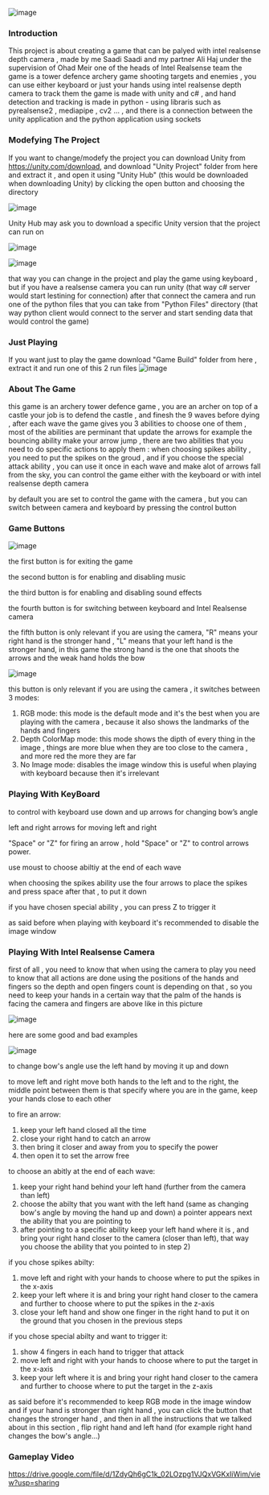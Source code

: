 ![image](https://github.com/saadisaadi1/Handshot-Tower-Defence/assets/50622237/48de47e6-1e2d-4d99-a8f2-e748f087275e)


### **Introduction**
This project is about creating a game that can be palyed with intel realsense depth camera , made by me Saadi Saadi and my partner Ali Haj under the supervision of Ohad Meir one of the heads of Intel Realsense team
the game is a tower defence archery game shooting targets and enemies , you can use either keyboard or just your hands using intel realsense depth camera to track them
the game is made with unity and c# , and hand detection and tracking is made in python - using libraris such as pyrealsense2 , mediapipe , cv2 ... , and there is a connection between the unity application and the python application using sockets


### **Modefying The Project** 
If you want to change/modefy the project you can download Unity from https://unity.com/download, and download "Unity Project" folder from here and extract it , and open it using "Unity Hub" (this would be downloaded when downloading Unity) by clicking the open button and choosing the directory

![image](https://github.com/saadisaadi1/Handshot-Tower-Defence/assets/50622237/fc688c29-69e3-4e5c-9398-76eb923d7bb1)

Unity Hub may ask you to download a specific Unity version that the project can run on

![image](https://github.com/saadisaadi1/Handshot-Tower-Defence/assets/50622237/4cd862a5-173c-486c-a5cf-dea98bc7147a)

![image](https://github.com/saadisaadi1/Handshot-Tower-Defence/assets/50622237/434aa2da-c3a2-4dbe-be56-0ee58a7fdbbf)

that way you can change in the project and play the game using keyboard , but if you have a realsense camera you can run unity (that way c# server would start lestining for connection) after that connect the camera and run one of the python files that you can take from "Python Files" directory (that way python client would connect to the server and start sending data that would control the game)


### **Just Playing** 
If you want just to play the game download "Game Build" folder from here , extract it and run one of this 2 run files
![image](https://github.com/saadisaadi1/Handshot-Tower-Defence/assets/50622237/4c803abb-cbcc-48e9-b59d-8836fb2366e9)


### **About The Game**
this game is an archery tower defence game , you are an archer on top of a castle your job is to defend the castle , and finesh the 9 waves before dying , after each wave the game gives you 3 abilities to choose one of them , most of the abilities are perminant that update the arrows for example the bouncing ability make your arrow jump , there are two abilities that you need to do specific actions to apply them : when choosing spikes ability , you need to put the spikes on the groud , and if you choose the special attack ability , you can use it once in each wave and make alot of arrows fall from the sky, you can control the game either with the keyboard or with intel realsense depth camera 

by default you are set to control  the game with the camera , but you can switch between camera and keyboard by pressing the control button


### **Game Buttons**
![image](https://github.com/saadisaadi1/Handshot-Tower-Defence/assets/50622237/380b1fdf-2897-47bb-a5eb-05ed4948c55c)

the first button is for exiting the game

the second button is for enabling and disabling music

the third button is for enabling and disabling sound effects

the fourth button is for switching between keyboard and Intel Realsense camera

the fifth button is only relevant if you are using the camera, "R" means your right hand is the stronger hand , "L" means that your left hand is the stronger hand, in this game the strong hand is the one that shoots the arrows and the weak hand holds the bow

![image](https://github.com/saadisaadi1/Handshot-Tower-Defence/assets/50622237/9e14faca-d74d-41b8-8011-bd27b38a6140)

this button is only relevant if you are using the camera , it switches between 3 modes:
1) RGB mode: this mode is the default mode and it's the best when you are playing with the camera , because it also shows the landmarks of the hands and fingers
2) Depth ColorMap mode: this mode shows the dipth of every thing in the image , things are more blue when they are too close to the camera , and more red the more they are far
3) No Image mode: disables the image window this is useful when playing with keyboard because then it's irrelevant

   
### **Playing With KeyBoard**
to control with keyboard use down and up arrows for changing bow’s angle

left and right arrows for moving left and right

"Space" or "Z" for firing an arrow , hold "Space" or "Z" to control arrows power.

use moust to choose abiltiy at the end of each wave

when choosing the spikes ability use the four arrows to place the spikes and press space after that , to put it down

if you have chosen special ability , you can press Z to trigger it

as said before when playing with keyboard it's recommended to disable the image window


### **Playing With Intel Realsense Camera**

first of all , you need to know that when using the camera to play you need to know that all actions are done using the positions of the hands and fingers so the depth and open fingers count is depending on that , so you need to keep your hands in a certain way that the palm of the hands is facing the camera and fingers are above like in this picture

![image](https://github.com/saadisaadi1/Handshot-Tower-Defence/assets/50622237/21e0ace8-71a9-42c1-bc62-3cb2dfcf3b47)

here are some good and bad examples 

![image](https://github.com/saadisaadi1/Handshot-Tower-Defence/assets/50622237/c3afb857-a599-4927-94f2-1818c14a03b5)

to change bow's angle use the left hand by moving it up and down

to move left and right move both hands to the left and to the right, the middle point between them is that specify where you are in the game, keep your hands close to each other

to fire an arrow: 
1) keep your left hand closed all the time
2) close your right hand to catch an arrow
3) then bring it closer and away from you to specify the power
4) then open it to set the arrow free
   
to choose an abitly at the end of each wave:
1) keep your right hand behind your left hand (further from the camera than left)
2) choose the abilty that you want with the left hand (same as changing bow's angle by moving the hand up and down) a pointer appears next the ability that you are pointing to
3) after pointing to a specific ability keep your left hand where it is , and bring your right hand closer to the camera (closer than left), that way you choose the ability that you pointed to in step 2)
   
if you chose spikes abilty:
1) move left and right with your hands to choose where to put the spikes in the x-axis
2) keep your left where it is and bring your right hand closer to the camera and further to choose where to put the spikes in the z-axis
3) close your left hand and show one finger in the right hand to put it on the ground that you chosen in the previous steps

if you chose special abilty and want to trigger it:
1) show 4 fingers in each hand to trigger that attack
2) move left and right with your hands to choose where to put the target in the x-axis
3) keep your left where it is and bring your right hand closer to the camera and further to choose where to put the target in the z-axis

as said before it's recommended to keep RGB mode in the image window 
and if your hand is stronger than right hand , you can click the button that changes the stronger hand , and then in all the instructions that we talked about in this section , flip right hand and left hand (for example right hand changes the bow's angle...)


### **Gameplay Video**
https://drive.google.com/file/d/1ZdyQh6gC1k_02LOzpg1VJQxVGKxIiWim/view?usp=sharing
